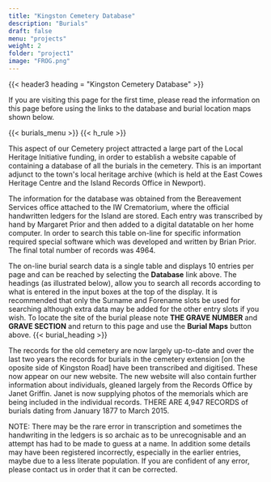 ```yaml
---
title: "Kingston Cemetery Database"
description: "Burials"
draft: false
menu: "projects"
weight: 2
folder: "project1"
image: "FROG.png"
---
```





{{< header3 heading = "Kingston Cemetery Database" >}}

If you are visiting this page for the first time, please read the information on this page before using the links to the database and burial location maps shown below.

{{< burials_menu >}}
{{< h_rule >}}

This aspect of our Cemetery project attracted a large part of the Local Heritage Initiative funding, in order to establish a website capable of containing a database of all the burials in the cemetery. This is an important adjunct to the town's local heritage archive (which is held at the East Cowes Heritage Centre and the Island Records Office in Newport).

The information for the database was obtained from the Bereavement Services office attached to the IW Crematorium, where the official handwritten ledgers for the Island are stored. Each entry was transcribed by hand by Margaret Prior and then added to a digital datatable on her home computer. In order to search this table on-line for specific information required special software which was developed and written by Brian Prior. The final total number of records was 4964. 

The on-line burial search data is a single table and displays 10 entries per page and can be reached by selecting the **Database** link above. The headings (as illustrated below), allow you to search all records according to  what is entered in the input boxes at the top of the display. It is recommended that only the Surname and Forename slots be used for searching although extra data may be added for the other entry slots if you wish. To locate the site of the burial please note **THE GRAVE NUMBER** and **GRAVE SECTION** and return to this page and use the **Burial Maps** button above.
{{< burial_heading >}}  


The records for the old cemetery are now largely up-to-date and over the last two years the records for burials in the cemetery extension [on the oposite side of Kingston Road] have been transcribed and digitised. These now appear on our new website. The new website will also contain further information about individuals, gleaned largely from the Records Office by Janet Griffin. Janet is now supplying photos of the memorials which are being included in the individual records. THERE ARE 4,947 RECORDS of burials dating from January 1877 to March 2015.


NOTE: There may be the rare error in transcription and sometimes the handwriting in the ledgers is so archaic as to be unrecognisable and an attempt has had to be made to guess at a name. In addition some details may have been registered incorrectly, especially in the earlier entries, maybe due to a less literate population. If you are confident of any error, please contact us in order that it can be corrected.


